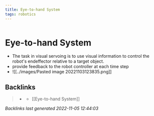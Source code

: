 ```yaml
---
title: Eye-to-hand System
tags: robotics 
---
```

```toc
```
# Eye-to-hand System
- The task in visual servoing is to use visual information to control the robot's endeffector relative to a target object.
- provide feedback to the robot controller at each time step
- ![[../images/Pasted image 20221103123835.png]]

## Backlinks

> - [](journals/2022-11-03.md)
>   - [[Eye-to-hand System]]

_Backlinks last generated 2022-11-05 12:44:03_
